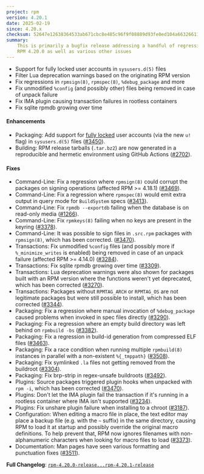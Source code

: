 ```yaml
---
project: rpm
version: 4.20.1
date: 2025-02-19
since: 4.20.x
checksum: 52647e12638364533ab671cbc8e485c96f9f08889d93fe0ed104a6632661124f
summary:
    This is primarily a bugfix release addressing a handful of regressions in
    RPM 4.20.0 as well as various other issues
---
```


* Support for fully locked user accounts in `sysusers.d(5)` files
* Filter Lua deprecation warnings based on the originating RPM version
* Fix regressions in `rpmsign(8)`, `rpmspec(8)`, `%debug_package` and more
* Fix unmodified `%config` (and possibly other) files being removed in case of unpack failure
* Fix IMA plugin causing transaction failures in rootless containers
* Fix sqlite rpmdb growing over time

#### Enhancements

* Packaging: Add support for [fully locked](https://github.com/systemd/systemd/issues/13522) user accounts (via the new `u!` flag) in `sysusers.d(5)` files ([#3450](https://github.com/rpm-software-management/rpm/issues/3450)).
* Building: RPM release tarballs (`.tar.bz2`) are now generated in a reproducible and hermetic environment using GitHub Actions ([#2702](https://github.com/rpm-software-management/rpm/issues/2702)).

#### Fixes

* Command-Line: Fix a regression where `rpmsign(8)` could corrupt the packages on signing operations (affected RPM >= 4.18.1) ([#3469](https://github.com/rpm-software-management/rpm/issues/3469)).
* Command-Line: Fix a regression where `rpmspec(8)` would emit extra output in query mode for `BuildSystem` specs ([#3413](https://github.com/rpm-software-management/rpm/issues/3413)).
* Command-Line: Fix `rpmdb --exportdb` failing when the database is on read-only media ([#1266](https://github.com/rpm-software-management/rpm/issues/1266)).
* Command-Line: Fix `rpmkeys(8)` failing when no keys are present in the keyring ([#3378](https://github.com/rpm-software-management/rpm/issues/3378)).
* Command-Line: It was possible to sign files in `.src.rpm` packages with `rpmsign(8)`, which has been corrected. ([#3470](https://github.com/rpm-software-management/rpm/issues/3470)).
* Transactions: Fix unmodified `%config` files (and possibly more if `%_minimize_writes` is enabled) being removed in case of an unpack failure (affected RPM >= 4.14.0) ([#3284](https://github.com/rpm-software-management/rpm/issues/3284)).
* Transactions: Fix sqlite rpmdb growing over time ([#3309](https://github.com/rpm-software-management/rpm/issues/3309)).
* Transactions: Lua deprecation warnings were also shown for packages built with an RPM version where the functions weren't yet deprecated, which has been corrected ([#3270](https://github.com/rpm-software-management/rpm/issues/3270)).
* Transactions: Packages without `RPMTAG_ARCH` or `RPMTAG_OS` are not legitimate packages but were still possible to install, which has been corrected ([#3344](https://github.com/rpm-software-management/rpm/issues/3344)).
* Packaging: Fix a regression where manual invocation of `%debug_package` caused problems when invoked in spec files directly ([#3290](https://github.com/rpm-software-management/rpm/issues/3290)).
* Packaging: Fix a regression where an empty build directory was left behind on `rpmbuild -bs` ([#3382](https://github.com/rpm-software-management/rpm/issues/3382)).
* Packaging: Fix a regression in build-id generation from compressed ELF files ([#3463](https://github.com/rpm-software-management/rpm/issues/3463)).
* Packaging: Fix a race condition when running multiple `rpmbuild(8)` instances in parallel with a non-existent `%{_tmppath}` ([#3508](https://github.com/rpm-software-management/rpm/issues/3508)).
* Packaging: Fix symlinked `.la` files not getting removed from the buildroot ([#3304](https://github.com/rpm-software-management/rpm/issues/3304)).
* Packaging: Fix brp-strip in regex-unsafe buildroots ([#3492](https://github.com/rpm-software-management/rpm/issues/3492)).
* Plugins: Source packages triggered plugin hooks when unpacked with `rpm -i`, which has been corrected ([#3470](https://github.com/rpm-software-management/rpm/issues/3470)).
* Plugins: Don't let the IMA plugin fail the transaction if it's running in a rootless container where IMA isn't supported ([#3234](https://github.com/rpm-software-management/rpm/issues/3234)).
* Plugins: Fix unshare plugin failure when installing to a chroot ([#3187](https://github.com/rpm-software-management/rpm/issues/3187)).
* Configuration: When editing a macro file in place, the text editor may place a backup file (e.g. with the `~` suffix) in the same directory, causing RPM to load it at startup and possibly override the original macro definitions. To help prevent that, RPM now ignores filenames with non-alphanumeric characters when looking for macro files to load ([#3373](https://github.com/rpm-software-management/rpm/issues/3373)).
* Documentation: Man pages have seen various formatting and punctuation fixes ([#3511](https://github.com/rpm-software-management/rpm/issues/3511)).

**Full Changelog**: [`rpm-4.20.0-release...rpm-4.20.1-release`](https://github.com/rpm-software-management/rpm/compare/rpm-4.20.0-release...rpm-4.20.1-release)
